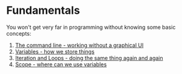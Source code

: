 # Fundamentals

You won't get very far in programming without knowing some basic concepts:

1. [The command line - working without a graphical UI](/commandlinebasics.md)
2. [Variables - how we store things](/variables.md)
3. [Iteration and Loops - doing the same thing again and again](/iteration.md)
4. [Scope - where can we use variables](/scope.md)